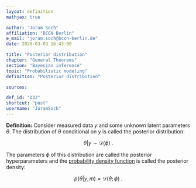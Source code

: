 ```yaml
---
layout: definition
mathjax: true

author: "Joram Soch"
affiliation: "BCCN Berlin"
e_mail: "joram.soch@bccn-berlin.de"
date: 2020-03-03 16:43:00

title: "Posterior distribution"
chapter: "General Theorems"
section: "Bayesian inference"
topic: "Probabilistic modeling"
definition: "Posterior distribution"

sources:

def_id: "D32"
shortcut: "post"
username: "JoramSoch"
---
```



**Definition:** Consider measured data $y$ and some unknown latent parameters $\theta$. The distribution of $\theta$ conditional on $y$ is called the posterior distribution:

$$ \label{eq:post}
\theta|y \sim \mathcal{D}(\phi) \; .
$$

The parameters $\phi$ of this distribution are called the posterior hyperparameters and the [probability density function](/D/pdf) is called the posterior density:

$$ \label{eq:prior-pdf}
p(\theta|y,m) = \mathcal{D}(\theta; \phi) \; .
$$